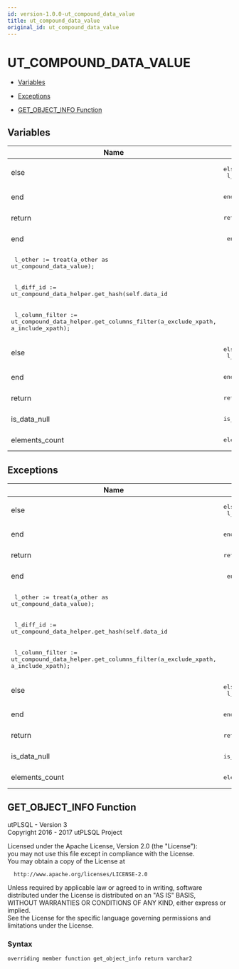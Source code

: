 ```yaml
---
id: version-1.0.0-ut_compound_data_value
title: ut_compound_data_value
original_id: ut_compound_data_value
---
```


# UT_COMPOUND_DATA_VALUE




- [Variables](#variables)

- [Exceptions](#exceptions)

- [GET_OBJECT_INFO Function](#get_object_info)



## Variables<a name="variables"></a>

Name | Code | Description
--- | --- | ---
else | <pre>else<br />  l_column := ':join_by_xpath pk_hash';</pre> | 
end | <pre>end if;</pre> | 
return | <pre>return l_column;</pre> | 
end | <pre>    end if;</pre> | 
 | <pre>    l_other   := treat(a_other as ut_compound_data_value);</pre> | 
 | <pre>    l_diff_id := ut_compound_data_helper.get_hash(self.data_id||l_other.data_id);</pre> | 
 | <pre>    l_column_filter := ut_compound_data_helper.get_columns_filter(a_exclude_xpath, a_include_xpath);</pre> | 
else | <pre>else<br />  l_result := 1;</pre> | 
end | <pre>end if;</pre> | 
return | <pre>return l_result;</pre> | 
is_data_null | <pre>is_data_null   integer,;</pre> | 
elements_count | <pre>elements_count  integer,;</pre> | 



## Exceptions<a name="exceptions"></a>

Name | Code | Description
--- | --- | ---
else | <pre>else<br />  l_column := ':join_by_xpath pk_hash';</pre> | 
end | <pre>end if;</pre> | 
return | <pre>return l_column;</pre> | 
end | <pre>    end if;</pre> | 
 | <pre>    l_other   := treat(a_other as ut_compound_data_value);</pre> | 
 | <pre>    l_diff_id := ut_compound_data_helper.get_hash(self.data_id||l_other.data_id);</pre> | 
 | <pre>    l_column_filter := ut_compound_data_helper.get_columns_filter(a_exclude_xpath, a_include_xpath);</pre> | 
else | <pre>else<br />  l_result := 1;</pre> | 
end | <pre>end if;</pre> | 
return | <pre>return l_result;</pre> | 
is_data_null | <pre>is_data_null   integer,;</pre> | 
elements_count | <pre>elements_count  integer,;</pre> | 




 
## GET_OBJECT_INFO Function<a name="get_object_info"></a>


<p>
<p>utPLSQL - Version 3<br />  Copyright 2016 - 2017 utPLSQL Project</p><p>  Licensed under the Apache License, Version 2.0 (the &quot;License&quot;):<br />  you may not use this file except in compliance with the License.<br />  You may obtain a copy of the License at</p><pre><code>  http://www.apache.org/licenses/LICENSE-2.0</code></pre><p>  Unless required by applicable law or agreed to in writing, software<br />  distributed under the License is distributed on an &quot;AS IS&quot; BASIS,<br />  WITHOUT WARRANTIES OR CONDITIONS OF ANY KIND, either express or implied.<br />  See the License for the specific language governing permissions and<br />  limitations under the License.</p>
</p>

### Syntax
```plsql
overriding member function get_object_info return varchar2
```

 





 
